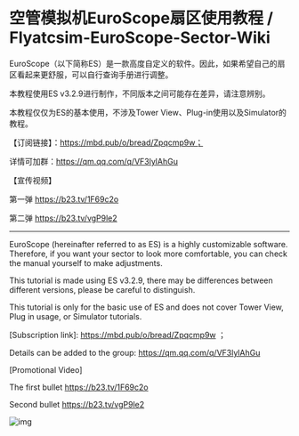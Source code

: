 # 空管模拟机EuroScope扇区使用教程 / Flyatcsim-EuroScope-Sector-Wiki

EuroScope（以下简称ES）是一款高度自定义的软件。因此，如果希望自己的扇区看起来更舒服，可以自行查询手册进行调整。



本教程使用ES v3.2.9进行制作，不同版本之间可能存在差异，请注意辨别。



本教程仅仅为ES的基本使用，不涉及Tower View、Plug-in使用以及Simulator的教程。



【订阅链接】：https://mbd.pub/o/bread/Zpqcmp9w；



详情可加群：https://qm.qq.com/q/VF3lylAhGu



【宣传视频】



第一弹 https://b23.tv/1F69c2o 



第二弹 https://b23.tv/vgP9le2

---

EuroScope (hereinafter referred to as ES) is a highly customizable software. Therefore, if you want your sector to look more comfortable, you can check the manual yourself to make adjustments.



This tutorial is made using ES v3.2.9, there may be differences between different versions, please be careful to distinguish.



This tutorial is only for the basic use of ES and does not cover Tower View, Plug in usage, or Simulator tutorials.

[Subscription link]: https://mbd.pub/o/bread/Zpqcmp9w ；



Details can be added to the group: https://qm.qq.com/q/VF3lylAhGu



[Promotional Video]



The first bullet https://b23.tv/1F69c2o



Second bullet https://b23.tv/vgP9le2

![img](https://gdynamic.qpic.cn/gdynamic/9MGXVb7b1DvS4CibtnAUdB9SUuiabMZd192OxUxjX4BLY/628)

